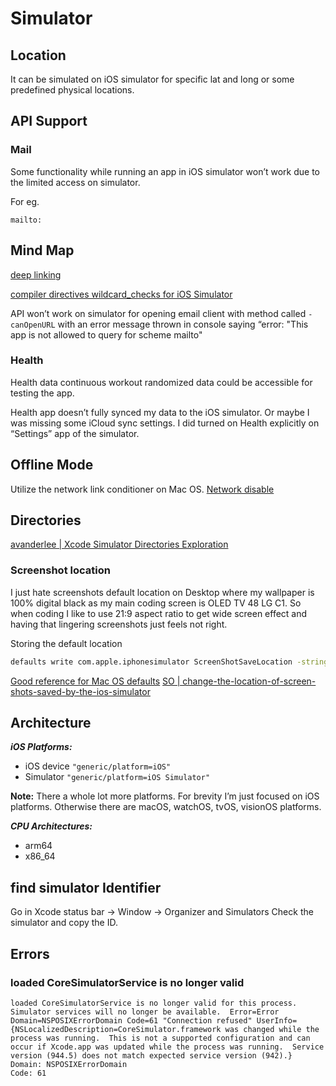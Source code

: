 # Simulator

## Location

It can be simulated on iOS simulator for specific lat and long or some predefined physical locations.

## API Support

### Mail

Some functionality while running an app in iOS simulator won’t work due to the limited access on simulator.

For eg.

```x-callback-url
mailto:
```
## Mind Map

[deep linking](ios/config/linking.md)

[compiler directives wildcard_checks for iOS Simulator](ios/library/wildcard_checks#Check%20Simulator)


API won’t work on simulator for opening email client with method called `-canOpenURL` with an error message thrown in console saying “error: "This app is not allowed to query for scheme mailto"

### Health

Health data continuous workout randomized data could be accessible for testing the app.

Health app doesn’t fully synced my data to the iOS simulator. Or maybe I was missing some iCloud sync settings. I did turned on Health explicitly on “Settings” app of the simulator.

## Offline Mode

Utilize the network link conditioner on Mac OS.
[Network disable](https://www.tutorialspoint.com/how-to-disable-the-network-in-ios-simulator)

## Directories

[avanderlee | Xcode Simulator Directories Exploration](https://www.avanderlee.com/xcode/simulator-directories-access/)

### Screenshot location

I just hate screenshots default location on Desktop where my wallpaper is 100% digital black as my main coding screen is OLED TV 48 LG C1.
So when coding I like to use 21:9 aspect ratio to get wide screen effect and having that lingering screenshots just feels not right.

Storing the default location 
```bash
defaults write com.apple.iphonesimulator ScreenShotSaveLocation -string ~/Documents/Screenshots
```

[Good reference for Mac OS defaults](https://macos-defaults.com/simulator/screenshotsavelocation.html)
[SO | change-the-location-of-screen-shots-saved-by-the-ios-simulator](https://stackoverflow.com/questions/23661097/change-the-location-of-screen-shots-saved-by-the-ios-simulator) 

## Architecture

**_iOS Platforms:_**

- iOS device `"generic/platform=iOS"`
- Simulator `"generic/platform=iOS Simulator"`

**Note:** There a whole lot more platforms. For brevity I’m just focused on iOS platforms. Otherwise there are macOS, watchOS, tvOS, visionOS platforms.

**_CPU Architectures:_**

- arm64
- x86_64


## find simulator Identifier

Go in Xcode status bar -> Window -> Organizer and Simulators
Check the simulator and copy the ID.




## Errors


### loaded CoreSimulatorService is no longer valid

```text
loaded CoreSimulatorService is no longer valid for this process.  Simulator services will no longer be available.  Error=Error Domain=NSPOSIXErrorDomain Code=61 "Connection refused" UserInfo={NSLocalizedDescription=CoreSimulator.framework was changed while the process was running.  This is not a supported configuration and can occur if Xcode.app was updated while the process was running.  Service version (944.5) does not match expected service version (942).}
Domain: NSPOSIXErrorDomain
Code: 61

```


